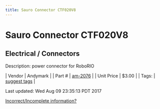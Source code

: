 ```yaml
---
title: Sauro Connector CTF020V8
---
```


# Sauro Connector CTF020V8
## Electrical / Connectors
Description: 	power connector for RoboRIO 

| Vendor | Andymark | 
| Part # | [am-2076](http://www.andymark.com/product-p/am-2076.htm) | 
| Unit Price | $3.00 | 
| Tags: | [suggest tags](https://docs.google.com/forms/d/e/1FAIpQLSeWyY8v3RgOty-MyWmh9U0iivNYN_molChYyS-0U-o-kOAv_g/viewform) | 

Last updated: Wed Aug 09 23:35:13 PDT 2017

 [Incorrect/Incomplete information?](https://docs.google.com/forms/d/e/1FAIpQLSeWyY8v3RgOty-MyWmh9U0iivNYN_molChYyS-0U-o-kOAv_g/viewform)
